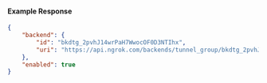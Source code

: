 <!-- Code generated for API Clients. DO NOT EDIT. -->

#### Example Response

```json
{
	"backend": {
		"id": "bkdtg_2pvhJ14wrPaH7WwocOF0D3NTIhx",
		"uri": "https://api.ngrok.com/backends/tunnel_group/bkdtg_2pvhJ14wrPaH7WwocOF0D3NTIhx"
	},
	"enabled": true
}
```

